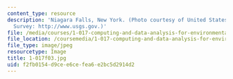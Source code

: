 ```yaml
---
content_type: resource
description: 'Niagara Falls, New York. (Photo courtesy of United States Geological
  Survey: http://www.usgs.gov.)'
file: /media/courses/1-017-computing-and-data-analysis-for-environmental-applications-fall-2003/f2fb0154d9cee6cefea6e2bc5d2914d2_1-017f03.jpg
file_location: /coursemedia/1-017-computing-and-data-analysis-for-environmental-applications-fall-2003/f2fb0154d9cee6cefea6e2bc5d2914d2_1-017f03.jpg
file_type: image/jpeg
resourcetype: Image
title: 1-017f03.jpg
uid: f2fb0154-d9ce-e6ce-fea6-e2bc5d2914d2
---
```

